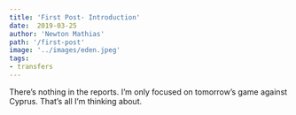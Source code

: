```yaml
---
title: 'First Post- Introduction'
date:  2019-03-25
author: 'Newton Mathias'
path: '/first-post'
image: '../images/eden.jpeg'
tags:
- transfers
---
```


There’s nothing in the reports. I’m only focused on tomorrow’s game against Cyprus. That’s all I’m thinking about.